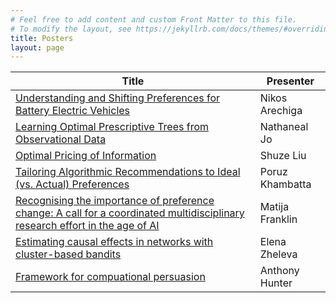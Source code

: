 ```yaml
---
# Feel free to add content and custom Front Matter to this file.
# To modify the layout, see https://jekyllrb.com/docs/themes/#overriding-theme-defaults
title: Posters
layout: page
---
```


| Title                                                                                                                   | Presenter                           |
|-------------------------------------------------------------------------------------------------------------------------|-------------------------------------|
| <a href = "https://vchair-files.s3.us-east-1.amazonaws.com/event/1182/Yi6wSX5n.pdf"> Understanding and Shifting Preferences for Battery Electric Vehicles</a>                                                    | Nikos Arechiga                     |
| <a href = "https://dashboard.virtualchair.net/event/aaai-22/submissions/4awAMMrCJjzAl4ENEGwASlg7MTmBghphSFBI1XOG">Learning Optimal Prescriptive Trees from Observational Data</a>                                               | Nathaneal Jo                      |
| <a href = "https://vchair-files.s3.us-east-1.amazonaws.com/event/1182/yYkEDh5G.pdf">Optimal Pricing of Information</a>                                            | Shuze Liu                         |
| <a href = "https://dashboard.virtualchair.net/event/aaai-22/submissions/FpbMtzNLzCDYUWKbO4XE8p8R9BPjDy0RRcPQtVcF">Tailoring Algorithmic Recommendations to Ideal (vs. Actual) Preferences</a> | Poruz Khambatta           |
| <a href = "https://vchair-files.s3.us-east-1.amazonaws.com/event/1182/H5sfP7Rh.pdf">Recognising the importance of preference change: A call for a coordinated multidisciplinary research effort in the age of AI</a>                         | Matija Franklin            |
| <a href="https://vchair-files.s3.us-east-1.amazonaws.com/event/1182/2aZWmMoVm.pdf">Estimating causal effects in networks with cluster-based bandits</a>                                                               | Elena Zheleva                    |
| <a href = "https://vchair-files.s3.us-east-1.amazonaws.com/event/1182/hSrBaUZW.pdf">Framework for compuational persuasion</a>                                             | Anthony Hunter                      |
